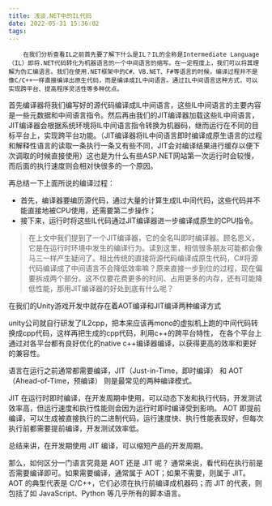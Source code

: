 ```yaml
---
title: 浅谈.NET中的IL代码
date: 2022-05-31 15:36:02
tags:
---
```

        在我们分析查看IL之前首先要了解下什么是IL？IL的全称是Intermediate Language （IL）即将.NET代码转化为机器语言的一个中间语言的缩写。在一定程度上，我们可以将其理解为伪汇编语言。我们在使用.NET框架中的C#、VB.NET、F#等语言的时候，编译过程并不是像C/C++一样直接编译出原生代码，而是编译成IL中间语言。通过IL中间语言这种方式，可以实现跨平台、提高程序灵活性等多种优点。

<!-- more -->

首先编译器将我们编写好的源代码编译成IL中间语言，这些IL中间语言的主要内容是一些元数据和中间语言指令。然后再由我们的JIT编译器加载这些IL中间语言，JIT编译器会根据系统环境将IL中间语言指令转换为机器码，继而运行在不同的目标平台上，实现跨平台功能。（JIT编译器将IL中间语言即时编译成原生语言的过程和解释性语言的读取一条执行一条又有些不同，JIT会对编译结果进行缓存以便下次调取的时候直接使用）这也是为什么有些ASP.NET网站第一次运行时会较慢，而后面的执行速度则会相对快很多的一个原因。

再总结一下上面所说的编译过程：

- 首先，编译器要编历源代码，通过大量的计算生成IL中间代码，这些代码并不能直接地被CPU使用，还需要第二步操作；
- 接下来，运行时将这些IL代码通过JIT编译器进一步编译成原生的CPU指令。

> 在上文中我们提到了一个JIT编译器，它的全名叫即时编译器。顾名思义，它是在运行时环境中发生的编译行为。读到这里，相信很多朋友可能都会像马三一样产生疑问了。相比传统的直接将源代码编译成原生代码，C#将源代码编译成了中间语言不会降低效率嘛？原来直接一步到位的过程，现在偏要拆成两个部分。这不仅要花费更多的时间、占用更多的内存，还有可能降低性能，那用JIT编译器的好处到底有什么呢？

在我们的Unity游戏开发中就存在着AOT编译和JIT编译两种编译方式

unity公司就自行研发了IL2cpp，把本来应该再mono的虚拟机上跑的中间代码转换成cpp代码，这样再把生成的cpp代码，利用c++的跨平台特性，
在各个平台上通过对各平台都有良好优化的native c++编译器编译，以获得更高的效率和更好的兼容性。

语言在运行之前通常都需要编译，JIT（Just-in-Time，即时编译） 和 AOT（Ahead-of-Time，预编译） 则是最常见的两种编译模式。

JIT 在运行时即时编译，在开发周期中使用，可以动态下发和执行代码，开发测试效率高，但运行速度和执行性能则会因为运行时即时编译受到影响。
AOT 即提前编译，可以生成被直接执行的二进制代码，运行速度快、执行性能表现好，但每次执行前都需要提前编译，开发测试效率低。

总结来讲，在开发期使用 JIT 编译，可以缩短产品的开发周期。

那么，如何区分一门语言究竟是 AOT 还是 JIT 呢？
通常来说，看代码在执行前是否需要编译即可。如果需要编译，通常属于 AOT；如果不需要，则属于 JIT。
AOT 的典型代表是 C/C++，它们必须在执行前编译成机器码；而 JIT 的代表，则包括了如 JavaScript、Python 等几乎所有的脚本语言。
